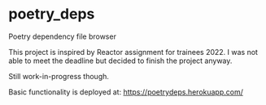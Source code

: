 # poetry_deps
Poetry dependency file browser

This project is inspired by Reactor assignment for trainees 2022.
I was not able to meet the deadline but decided to finish the project anyway.

Still work-in-progress though.

Basic functionality is deployed at:
https://poetrydeps.herokuapp.com/
